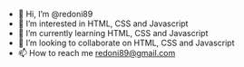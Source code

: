 - 👋 Hi, I’m @redoni89
- 👀 I’m interested in HTML, CSS and Javascript
- 🌱 I’m currently learning HTML, CSS and Javascript
- 💞️ I’m looking to collaborate on HTML, CSS and Javascript
- 📫 How to reach me redoni89@gmail.com

<!---
redoni89/redoni89 is a ✨ special ✨ repository because its `README.md` (this file) appears on your GitHub profile.
You can click the Preview link to take a look at your changes.
--->
